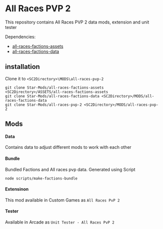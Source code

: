# All Races PVP 2

This repository contains All Races PVP 2 data mods, extension and unit tester

Dependencies:
- [all-races-factions-assets](..%2F..%2FASSETS%2Fall-races-factions-assets)
- [all-races-factions-data](..%2Fall-races-factions-data)

## installation

Clone it to `<SC2Directory>\MODS\all-races-pvp-2`

```
git clone Star-Mods/all-races-factions-assets <SC2Directory>/ASSETS/all-races-factions-assets
git clone Star-Mods/all-races-factions-data <SC2Directory>/MODS/all-races-factions-data
git clone Star-Mods/all-races-pvp-2 <SC2Directory>/MODS/all-races-pvp-2
```
## Mods

#### Data
Contains data to adjust different mods to work with each other

#### Bundle
Bundled Factions and All races pvp data. Generated using Script
```
node scripts/make-factions-bundle
```
#### Extensinon
This mod available in Custom Games  as `All Races PvP 2`

#### Tester
Available in Arcade as `Unit Tester - All Races PvP 2`